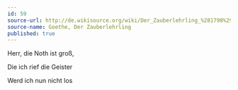 ```yaml
---
id: 59
source-url: http://de.wikisource.org/wiki/Der_Zauberlehrling_%281798%29
source-name: Goethe, Der Zauberlehrling
published: true
---
```

Herr, die Noth ist groß,

Die ich rief die Geister

Werd ich nun nicht los
